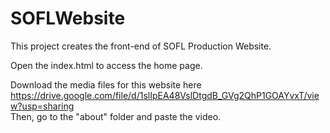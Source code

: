 # SOFLWebsite
This project creates the front-end of SOFL Production Website.

Open the index.html to access the home page.

Download the media files for this website here 
https://drive.google.com/file/d/1slIpEA48VslDtgdB_GVg2QhP1GOAYvxT/view?usp=sharing  
Then, go to the "about" folder and paste the video.
